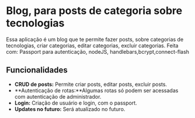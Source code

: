 # Blog, para posts de categoria sobre tecnologias

Essa aplicação é um blog que te permite fazer posts, sobre categorias de tecnologias, criar categorias, editar categorias, excluir categorias.
Feita com: Passport para autenticação, nodeJS, handlebars,bcrypt,connect-flash 

## Funcionalidades

- **CRUD de posts:** Permite criar posts, editar posts, excluir posts.
- **Autenticação de rotas:**Algumas rotas só podem ser acessadas com autenticação de administrador.
- **Login:** Criação de usuário e login, com o passport.
- **Updates no futuro:** Será atualizado no futuro.
